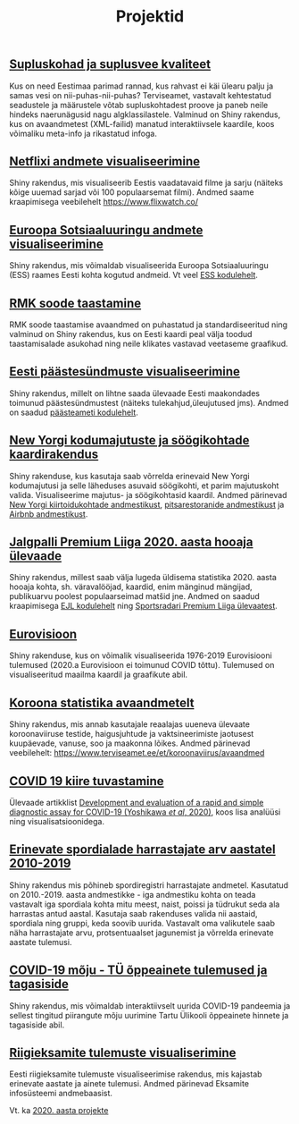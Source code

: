﻿---
layout: page
title: Projektid
---

<!--Siia riputatakse üles projektid pärast nende laekumisi.

Projekti juhend on leitav [siit](../projekt_juhend/).
<br><br>-->

## [Supluskohad ja suplusvee kvaliteet](https://rkursus.shinyapps.io/statvis2021_supluskohad/)
Kus on need Eestimaa parimad rannad, kus rahvast ei käi ülearu palju ja samas vesi on nii-puhas-nii-puhas? Terviseamet, vastavalt kehtestatud seadustele ja määrustele võtab supluskohtadest proove ja paneb neile hindeks naerunägusid nagu algklassilastele. Valminud on Shiny rakendus, kus on avaandmetest (XML-failid) manatud interaktiivsele kaardile, koos võimaliku meta-info ja rikastatud infoga.


## [Netflixi andmete visualiseerimine](https://rkursus.shinyapps.io/statvis2021_netflix/)
Shiny rakendus, mis visualiseerib Eestis vaadatavaid filme ja sarju (näiteks kõige uuemad sarjad või 100 populaarsemat filmi). Andmed saame kraapimisega veebilehelt https://www.flixwatch.co/

## [Euroopa Sotsiaaluuringu andmete visualiseerimine](https://rkursus.shinyapps.io/statvis2021_ess/)
Shiny rakendus, mis võimaldab visualiseerida Euroopa Sotsiaaluuringu (ESS) raames Eesti kohta kogutud andmeid. Vt veel [ESS kodulehelt](http://www.europeansocialsurvey.org/).


## [RMK soode taastamine](https://rkursus.shinyapps.io/statvis2021_rmk/)
RMK soode taastamise avaandmed on puhastatud ja standardiseeritud ning valminud on Shiny rakendus, kus on Eesti kaardi peal välja toodud taastamisalade asukohad ning neile klikates vastavad veetaseme graafikud.


## [Eesti päästesündmuste visualiseerimine](https://rkursus.shinyapps.io/statvis2021_paasteamet/)
Shiny rakendus, millelt on lihtne saada ülevaade Eesti maakondades toimunud päästesündmustest (näiteks tulekahjud,üleujutused jms). Andmed on saadud [päästeameti kodulehelt](https://www.rescue.ee/et/paeaestesuendmuste-statistika).


## [New Yorgi kodumajutuste ja söögikohtade kaardirakendus](https://rkursus.shinyapps.io/statvis2021_ny_kodumajutus/)
Shiny rakenduse, kus kasutaja saab võrrelda erinevaid New Yorgi kodumajutusi ja selle läheduses asuvaid söögikohti, et parim majutuskoht valida. Visualiseerime majutus- ja söögikohtasid kaardil. Andmed pärinevad [New Yorgi kiirtoidukohtade andmestikust](https://data.world/datafiniti/fast-food-restaurants-across-america/workspace/file?filename=Datafiniti_Fast_Food_Restaurants.csv), [pitsarestoranide andmestikust](https://www.kaggle.com/datafiniti/pizza-restaurants-and-the-pizza-they-sell?fbclid=IwAR0hDUNMV8KlGML8Wi5BU_KpUcdd2fUT-BiBnNER3xup5N8wsR9B5L35eOE&select=Datafiniti_Pizza_Restaurants_and_the_Pizza_They_Sell_May19.csv) ja [Airbnb andmestikust](https://www.kaggle.com/dgomonov/new-york-city-airbnb-open-data).


## [Jalgpalli Premium Liiga 2020. aasta hooaja ülevaade](https://rkursus.shinyapps.io/statvis2021_jalgpall/)
Shiny rakendus, millest saab välja lugeda üldisema statistika 2020. aasta hooaja kohta, sh. väravalööjad, kaardid, enim mänginud mängijad, publikuarvu poolest populaarseimad matšid jne. Andmed on saadud kraapimisega [EJL kodulehelt](https://jalgpall.ee/voistlused/52/liigad/calendar?season=2020) ning [Sportsradari Premium Liiga ülevaatest](https://s5.sir.sportradar.com/sportradar/et/1/season/75133/standings).


## [Eurovisioon](https://rkursus.shinyapps.io/statvis2021_eurovisioon/)
Shiny rakenduse, kus on võimalik visualiseerida 1976-2019 Eurovisiooni tulemused (2020.a Eurovisioon ei toimunud COVID tõttu). Tulemused on visualiseeritud maailma kaardil ja graafikute abil.


## [Koroona statistika avaandmetelt](https://rkursus.shinyapps.io/statvis2021_koroona/)
Shiny rakendus, mis annab kasutajale reaalajas uueneva ülevaate koroonaviiruse testide, haigusjuhtude ja vaktsineerimiste jaotusest kuupäevade, vanuse, soo ja maakonna lõikes. Andmed pärinevad veebilehelt: https://www.terviseamet.ee/et/koroonaviirus/avaandmed


## [COVID 19 kiire tuvastamine](http://htmlpreview.github.io/?https://github.com/andmeteadus/2021/blob/master/projektid/covid19_kiire_tuvastamine.html)
Ülevaade artikklist [Development and evaluation of a rapid and simple diagnostic assay for COVID-19 (Yoshikawa _et al_, 2020)](https://journals.plos.org/plosntds/article?id=10.1371/journal.pntd.0008855), koos lisa analüüsi ning visualisatsioonidega.


## [Erinevate spordialade harrastajate arv aastatel 2010-2019](https://rkursus.shinyapps.io/statvis2021_sportimine/)
Shiny rakendus mis põhineb spordiregistri harrastajate andmetel. Kasutatud on 2010.-2019. aasta andmestikke - iga andmestiku kohta on teada vastavalt iga spordiala kohta mitu meest, naist, poissi ja tüdrukut seda ala harrastas antud aastal. Kasutaja saab rakenduses valida nii aastaid, spordiala ning gruppi, keda soovib uurida. Vastavalt oma valikutele saab näha harrastajate arvu, protsentuaalset jagunemist ja võrrelda erinevate aastate tulemusi. 


## [COVID-19 mõju - TÜ õppeainete tulemused ja tagasiside](https://rkursus.shinyapps.io/statvis2021_ty_covid19_moju/)
Shiny rakendus, mis võimaldab interaktiivselt uurida COVID-19 pandeemia ja sellest tingitud piirangute mõju uurimine Tartu Ülikooli õppeainete hinnete ja tagasiside abil.

## [Riigieksamite tulemuste visualiserimine](https://rkursus.shinyapps.io/statvis2021_riigieksamid/)
Eesti riigieksamite tulemuste visualiseerimise rakendus, mis kajastab erinevate aastate ja ainete tulemusi. Andmed pärinevad Eksamite infosüsteemi andmebaasist.

<!--## [Erakondade rahastus]()
Rakendus, mis võimaldav analüüsida erakondadele tehtud annetusi ja kulutusi. Muuhulgas uurida näiteks, kui tugevalt on valimistulemus ja valimiskampaaniaks tehtud kulutused korreleeritud. Andmete allikas: [Erakondade Rahastamise Järelvalve Komisjon](http://www.erjk.ee) ja  [Vabariigi Valimiskomisjon](http://www.vvk.ee).-->

Vt. ka [2020. aasta projekte](https://andmeteadus.github.io/2020/projektid/)

<!--
{% for post in site.posts %}
## [ {{ post.title }} ](..{{ post.url }})
  {{ post.content | strip_html | truncatewords:30}}
  [ (loe edasi) ](..{{ post.url }})
  <br><br>
  
{% endfor %}
-->
